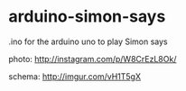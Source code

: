 arduino-simon-says
==================

.ino for the arduino uno to play Simon says

photo:
http://instagram.com/p/W8CrEzL8Ok/

schema:
http://imgur.com/vH1T5gX

